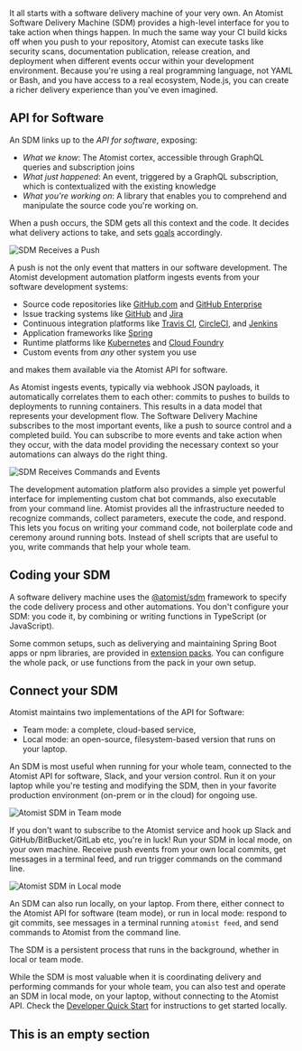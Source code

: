It all starts with a software delivery machine of your very own.  An
Atomist Software Delivery Machine (SDM) provides a high-level
interface for you to take action when things happen.  In much the same
way your CI build kicks off when you push to your repository, Atomist can
execute tasks like security scans, documentation publication, release
creation, and deployment when different events occur within your
development environment.  Because you're using a real programming
language, not YAML or Bash, and you have access to a real ecosystem,
Node.js, you can create a richer delivery experience than you've even
imagined.

## API for Software

An SDM links up to the *API for software*, exposing:

-   *What we know*: The Atomist cortex, accessible through GraphQL
    queries and subscription joins
-   *What just happened*: An event, triggered by a GraphQL
    subscription, which is contextualized with the existing knowledge
-   *What you're working on*: A library that enables you to comprehend
    and manipulate the source code you're working on.

When a push occurs, the SDM gets all this context and the code. It decides what
delivery actions to take, and sets [goals][] accordingly.

![SDM Receives a Push](img/sdm-reacts-to-push.png)

A push is not the only event that matters in our software development.
The Atomist development automation platform ingests events from your
software development systems:

-   Source code repositories like [GitHub.com][gh]
    and [GitHub Enterprise][ghe]
-   Issue tracking systems like [GitHub][gh-issues] and [Jira][jira]
-   Continuous integration platforms
    like [Travis CI][travis], [CircleCI][circle],
    and [Jenkins][jenkins]
-   Application frameworks like [Spring][spring]
-   Runtime platforms like [Kubernetes][k8] and [Cloud Foundry][cf]
-   Custom events from _any_ other system you use

and makes them available via the Atomist API for software.

As Atomist ingests events, typically via webhook JSON payloads, it
automatically correlates them to each other: commits to pushes to
builds to deployments to running containers. This results in a data
model that represents your development flow.  The Software Delivery Machine subscribes to the most important events,
like a push to source control and a completed build. You can subscribe to more
events and take action when they occur, with the data model providing
the necessary context so your automations can always do the right
thing. 

![SDM Receives Commands and Events](img/sdm-reacts-to-more.png)

The development automation platform also provides a simple yet
powerful interface for implementing custom chat bot commands,
also executable from your command line.  Atomist
provides all the infrastructure needed to recognize commands, collect
parameters, execute the code, and respond.  This lets you focus on
writing your command code, not boilerplate code and ceremony
around running bots. Instead of shell scripts that are useful to you, write commands
that help your whole team.


[gh]: https://github.com (GitHub.com)
[ghe]: https://enterprise.github.com/home (GitHub Enterprise)
[gh-issues]: https://guides.github.com/features/issues/ (Mastering GitHub Issues)
[jira]: https://www.atlassian.com/software/jira (Jira)
[travis]: https://travis-ci.org (Travis CI)
[circle]: https://circleci.com (CircleCI)
[jenkins]: https://jenkins.io/ (Jenkins)
[spring]: https://spring.io/ (Spring)
[k8]: https://kubernetes.io/ (Kubernetes)
[cf]: https://www.cloudfoundry.org/ (Cloud Foundry)
[ts]: https://www.typescriptlang.org/ (TypeScript)
[sdm]: https://github.com/atomist/sdm (Atomist SDM - TypeScript)
[sdm-core]: https://github.com/atomist/sdm-core (Atomist SDM - TypeScript)
[aac]: https://www.npmjs.com/package/@atomist/sdm (Atomist SDM Node Module)
[goals]: goal.md (SDM Goals)
[sdm-api]: https://atomist.github.io/sdm (Atomist SDM Framework API Documentation)
[packs]: ../pack/index.md (Atomist SDM Extension Packs)

## Coding your SDM

A software delivery machine uses the [@atomist/sdm][sdm] framework to specify the code delivery process
and other automations. You don't configure your SDM: you code it, by combining or writing functions in TypeScript (or JavaScript).

Some common setups, such as deliverying and maintaining Spring Boot apps or npm libraries, are provided in [extension packs][packs].
You can configure the whole pack, or use functions from the pack in your own setup.

## Connect your SDM

Atomist maintains two implementations of the API for Software:

-  Team mode: a complete, cloud-based service,
-  Local mode: an open-source, filesystem-based version that runs on your laptop.

An SDM is most useful when running for your whole team, connected 
to the Atomist API for software, Slack, and your version control. Run it on your laptop 
while you're testing and modifying the SDM, then in your favorite production environment (on-prem or in the cloud)
for ongoing use.

![Atomist SDM in Team mode](img/sdm-team.png)

If you don't want to subscribe to the Atomist service and hook up Slack and GitHub/BitBucket/GitLab etc, 
you're in luck! Run your SDM in local mode, on your own machine. Receive push events from your own local commits,
 get messages in a terminal feed, and run trigger commands on the command line.

![Atomist SDM in Local mode](img/sdm-local.png)

An SDM can also run locally, on your laptop. From there, either connect to the Atomist API for software (team mode), 
or run in local mode: respond to git commits, see messages in a terminal running `atomist feed`, and send
commands to Atomist from the command line.

The SDM is a persistent process that runs in the background, whether in local or team mode.

While the SDM is most valuable when it is coordinating delivery and
performing commands for your whole team, you can also test and operate
an SDM in local mode, on your laptop, without connecting to the
Atomist API.  Check the [Developer Quick Start][quick-start] for
instructions to get started locally.

[quick-start]: ../quick-start.md (Atomist Developer Quick Start)

## This is an empty section
